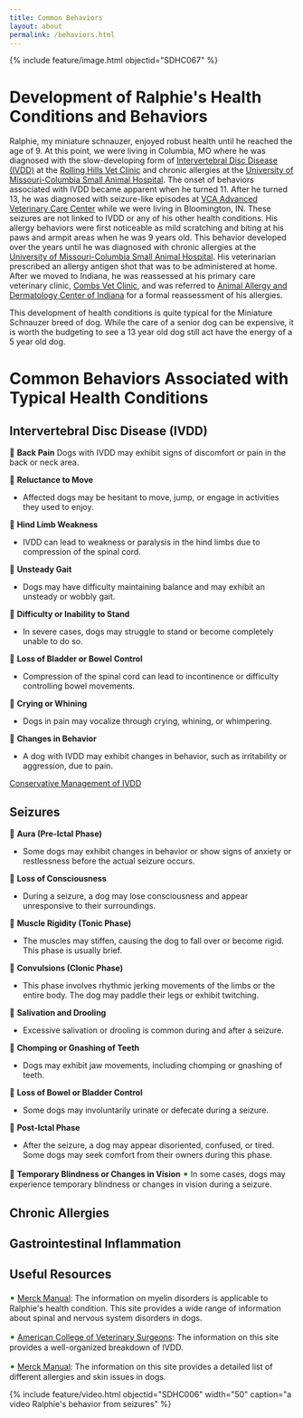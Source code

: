 ```yaml
---
title: Common Behaviors
layout: about
permalink: /behaviors.html
---
```


{% include feature/image.html objectid="SDHC067" %}

# Development of Ralphie's Health Conditions and Behaviors

Ralphie, my miniature schnauzer, enjoyed robust health until he reached the age of 9. At this point, we were living in Columbia, MO where he was diagnosed with the slow-developing form of [Intervertebral Disc Disease (IVDD)](https://www.youtube.com/watch?v=u3DFNXvUEH0) at the [Rolling Hills Vet Clinic](https://rollinghillsvethospital.com/) and chronic allergies at the [University of Missouri-Columbia Small Animal Hospital](https://vhc.missouri.edu/small-animal-hospital/). The onset of behaviors associated with IVDD became apparent when he turned 11. After he turned 13, he was diagnosed with seizure-like episodes at [VCA Advanced Veterinary Care Center](https://vcahospitals.com/advanced-veterinary-care-center) while we were living in Bloomington, IN. These seizures are not linked to IVDD or any of his other health conditions. His allergy behaviors were first noticeable as mild scratching and biting at his paws and armpit areas when he was 9 years old. This behavior developed over the years until he was diagnosed with chronic allergies at the [University of Missouri-Columbia Small Animal Hospital](https://vhc.missouri.edu/small-animal-hospital/). His veterinarian prescribed an allergy antigen shot that was to be administered at home. After we moved to Indiana, he was reassessed at his primary care veterinary clinic, [Combs Vet Clinic](https://www.combsvetclinic.com/), and was referred to [Animal Allergy and Dermatology Center of Indiana](https://www.aadci.com/) for a formal reassessment of his allergies.

This development of health conditions is quite typical for the Miniature Schnauzer breed of dog. While the care of a senior dog can be expensive, it is worth the budgeting to see a 13 year old dog still act have the energy of a 5 year old dog. 

# Common Behaviors Associated with Typical Health Conditions

## Intervertebral Disc Disease (IVDD)

🔵 **Back Pain**
  Dogs with IVDD may exhibit signs of discomfort or pain in the back or neck area.

🔵 **Reluctance to Move**
  - Affected dogs may be hesitant to move, jump, or engage in activities they used to enjoy.

🔵 **Hind Limb Weakness**
  - IVDD can lead to weakness or paralysis in the hind limbs due to compression of the spinal cord.

🔵 **Unsteady Gait**
  - Dogs may have difficulty maintaining balance and may exhibit an unsteady or wobbly gait.

🔵 **Difficulty or Inability to Stand**
  - In severe cases, dogs may struggle to stand or become completely unable to do so.

🔵 **Loss of Bladder or Bowel Control**
 - Compression of the spinal cord can lead to incontinence or difficulty controlling bowel movements.

🔵 **Crying or Whining**
 - Dogs in pain may vocalize through crying, whining, or whimpering.

🔵 **Changes in Behavior**
  - A dog with IVDD may exhibit changes in behavior, such as irritability or aggression, due to pain.

[Conservative Management of IVDD](https://www.youtube.com/watch?v=SN_Sodwrd68)

## Seizures

🔵 **Aura (Pre-Ictal Phase)**
  - Some dogs may exhibit changes in behavior or show signs of anxiety or restlessness before the actual seizure occurs.

🔵 **Loss of Consciousness**
  - During a seizure, a dog may lose consciousness and appear unresponsive to their surroundings.

🔵 **Muscle Rigidity (Tonic Phase)**
  - The muscles may stiffen, causing the dog to fall over or become rigid. This phase is usually brief.

🔵 **Convulsions (Clonic Phase)**
  - This phase involves rhythmic jerking movements of the limbs or the entire body. The dog may paddle their legs or exhibit twitching.

🔵 **Salivation and Drooling**
 - Excessive salivation or drooling is common during and after a seizure.

🔵 **Chomping or Gnashing of Teeth**
  - Dogs may exhibit jaw movements, including chomping or gnashing of teeth.

🔵 **Loss of Bowel or Bladder Control**
  - Some dogs may involuntarily urinate or defecate during a seizure.

🔵 **Post-Ictal Phase**
  - After the seizure, a dog may appear disoriented, confused, or tired. Some dogs may seek comfort from their owners during this phase.

🔵 **Temporary Blindness or Changes in Vision**
  <span style="color: green; font-size: large;">&bull;</span> In some cases, dogs may experience temporary blindness or changes in vision during a seizure.

## Chronic Allergies

## Gastrointestinal Inflammation

## Useful Resources

<span style="color: green; font-size: large;">&bull;</span> [Merck Manual](https://www.merckvetmanual.com/nervous-system): The information on myelin disorders is applicable to Ralphie's health condition. This site provides a wide range of information about spinal and nervous system disorders in dogs.

<span style="color: green; font-size: large;">&bull;</span> [American College of Veterinary Surgeons](https://www.acvs.org/small-animal/intervertebral-disc-disease/): The information on this site provides a well-organized breakdown of IVDD.

<span style="color: green; font-size: large;">&bull;</span> [Merck Manual](https://www.merckvetmanual.com/dog-owners/ear-disorders-of-dogs/disorders-of-the-outer-ear-in-dogs#v39104914): The information on this site provides a detailed list of different allergies and skin issues in dogs. 

{% include feature/video.html objectid="SDHC006" width="50" caption="a video Ralphie's behavior from seizures" %}


